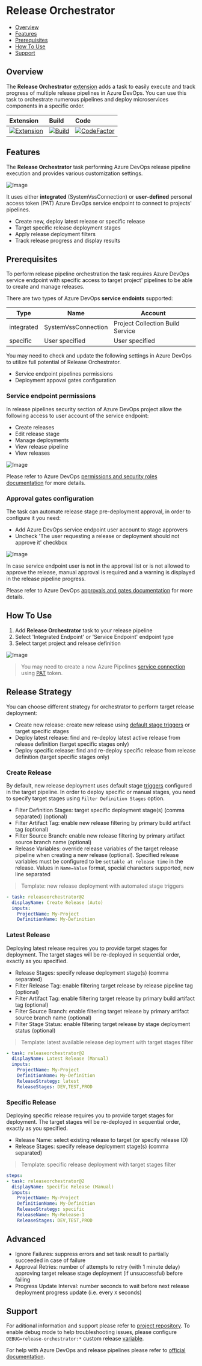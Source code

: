 # Release Orchestrator

- [Overview](##overview)
- [Features](##features)
- [Prerequisites](##prerequisites)
- [How To Use](##how-to-use)
- [Support](##support)

## Overview

The **Release Orchestrator** [extension](https://marketplace.visualstudio.com/items?itemName=dmitryserbin.release-orchestrator) adds a task to easily execute and track progress of multiple release pipelines in Azure DevOps. You can use this task to orchestrate numerous pipelines and deploy microservices components in a specific order.

Extension | Build | Code
:-------|:-------|:-------
[![Extension](https://vsmarketplacebadge.apphb.com/version/dmitryserbin.release-orchestrator.svg)](https://marketplace.visualstudio.com/items?itemName=dmitryserbin.release-orchestrator) | [![Build](https://dev.azure.com/dmitryserbin/Orchestrator/_apis/build/status/Orchestrator-master)](https://dev.azure.com/dmitryserbin/Orchestrator/_build/latest?definitionId=6) | [![CodeFactor](https://www.codefactor.io/repository/github/dmitryserbin/azdev-release-orchestrator/badge)](https://www.codefactor.io/repository/github/dmitryserbin/azdev-release-orchestrator)

## Features

The **Release Orchestrator** task performing Azure DevOps release pipeline execution and provides various customization settings.

![Image](Images/ro-01.png)

It uses either **integrated** (SystemVssConnection) or **user-defined**  personal access token (PAT) Azure DevOps service endpoint to connect to projects' pipelines.

- Create new, deploy latest release or specific release
- Target specific release deployment stages
- Apply release deployment filters
- Track release progress and display results

## Prerequisites

To perform release pipeline orchestration the task requires Azure DevOps service endpoint with specific access to target project' pipelines to be able to create and manage releases.

There are two types of Azure DevOps **service endoints** supported:

Type | Name | Account
---- | ---- | -------
integrated | SystemVssConnection | Project Collection Build Service
specific | User specified | User specified

You may need to check and update the following settings in Azure DevOps to utilize full potential of Release Orchestrator.

- Service endpoint pipelines permissions
- Deployment appoval gates configuration

### Service endpoint permissions

In release pipelines security section of Azure DevOps project allow the following access to user account of the service endpoint:

- Create releases
- Edit release stage
- Manage deployments
- View release pipeline
- View releases

![Image](Images/ro-02.png)

Please refer to Azure DevOps [permissions and security roles documentation](https://docs.microsoft.com/en-us/azure/devops/pipelines/policies/permissions) for more details.

### Approval gates configuration

The task can automate release stage pre-deployment approval, in order to configure it you need:

- Add Azure DevOps service endpoint user account to stage approvers
- Uncheck 'The user requesting a release or deployment should not approve it' checkbox

![Image](Images/ro-03.png)

In case service endpoint user is not in the approval list or is not allowed to approve the release, manual approval is required and a warning is displayed in the release pipeline progress.

Please refer to Azure DevOps [approvals and gates documentation](https://docs.microsoft.com/en-us/azure/devops/pipelines/release/approvals) for more details.

## How To Use

1. Add **Release Orchestrator** task to your release pipeline
2. Select 'Integrated Endpoint' or 'Service Endpoint' endpoint type
3. Select target project and release definition

![Image](Images/ro-04.png)

> You may need to create a new Azure Pipelines [service connection](https://docs.microsoft.com/en-us/azure/devops/pipelines/library/service-endpoints) using [PAT](https://docs.microsoft.com/en-us/azure/devops/organizations/accounts/use-personal-access-tokens-to-authenticate) token.

## Release Strategy

You can choose different strategy for orchestrator to perform target release deployment:

- Create new release: create new release using [default stage triggers](https://docs.microsoft.com/en-us/azure/devops/pipelines/release/triggers?view=azure-devops#env-triggers) or target specific stages
- Deploy latest release: find and re-deploy latest active release from release definition (target specific stages only)
- Deploy specific release: find and re-deploy specific release from release definition (target specific stages only)

### Create Release

By default, new release deployment uses default stage [triggers](https://docs.microsoft.com/en-us/azure/devops/pipelines/release/triggers?view=azure-devops#env-triggers) configured in the target pipeline. In order to deploy specific or manual stages, you need to specify target stages using `Filter Definition Stages` option.

- Filter Definition Stages: target specific deployment stage(s) (comma separated) (optional)
- Filter Artifact Tag: enable new release filtering by primary build artifact tag (optional)
- Filter Source Branch: enable new release filtering by primary artifact source branch name (optional)
- Release Variables: override release variables of the target release pipeline when creating a new release (optional). Specified release variables must be configured to be `settable at release time` in the release. Values in `Name=Value` format, special characters supported, new line separated

> Template: new release deployment with automated stage triggers

```yaml
- task: releaseorchestrator@2
  displayName: Create Release (Auto)
  inputs:
    ProjectName: My-Project
    DefinitionName: My-Definition
```

### Latest Release

Deploying latest release requires you to provide target stages for deployment. The target stages will be re-deployed in sequential order, exactly as you specified.

- Release Stages: specify release deployment stage(s) (comma separated)
- Filter Release Tag: enable filtering target release by release pipeline tag (optional)
- Filter Artifact Tag: enable filtering target release by primary build artifact tag (optional)
- Filter Source Branch: enable filtering target release by primary artifact source branch name (optional)
- Filter Stage Status: enable filtering target release by stage deployment status (optional)

> Template: latest available release deployment with target stages filter

```yml
- task: releaseorchestrator@2
  displayName: Latest Release (Manual)
  inputs:
    ProjectName: My-Project
    DefinitionName: My-Definition
    ReleaseStrategy: latest
    ReleaseStages: DEV,TEST,PROD
```

### Specific Release

Deploying specific release requires you to provide target stages for deployment. The target stages will be re-deployed in sequential order, exactly as you specified.

- Release Name: select existing release to target (or specify release ID)
- Release Stages: specify release deployment stage(s) (comma separated)

> Template: specific release deployment with target stages filter

```yml
steps:
- task: releaseorchestrator@2
  displayName: Specific Release (Manual)
  inputs:
    ProjectName: My-Project
    DefinitionName: My-Definition
    ReleaseStrategy: specific
    ReleaseName: My-Release-1
    ReleaseStages: DEV,TEST,PROD
```

## Advanced

- Ignore Failures: suppress errors and set task result to partially succeeded in case of failure
- Approval Retries: number of attempts to retry (with 1 minute delay) approving target release stage deployment (if unsuccessful) before failing
- Progress Update Interval: number seconds to wait before next release deployment progress update (i.e. every `X` seconds)

## Support

For aditional information and support please refer to [project repository](https://github.com/dmitryserbin/azdev-release-orchestrator). To enable debug mode to help troubleshooting issues, please configure `DEBUG=release-orchestrator:*` custom release [variable](https://docs.microsoft.com/en-us/azure/devops/pipelines/release/variables).

For help with Azure DevOps and release pipelines please refer to [official documentation](https://docs.microsoft.com/en-us/azure/devops).
